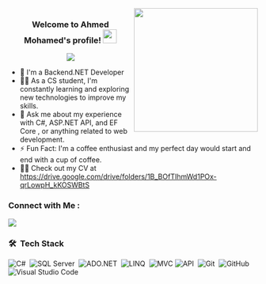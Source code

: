 
<img width="250" align="right" src="https://c.tenor.com/_DOBjnGspYAAAAAM/code-coding.gif">

<h3 align="center">
  Welcome to Ahmed Mohamed's profile!
  <img src="https://media.giphy.com/media/hvRJCLFzcasrR4ia7z/giphy.gif" width="28">
</h3>

<!-- Typing SVG by DenverCoder1 - https://github.com/DenverCoder1/readme-typing-svg -->
<p align="center">
  <a href="https://github.com/DenverCoder1/readme-typing-svg"><img src="https://readme-typing-svg.herokuapp.com/?lines=Backend%20developer;Always%20learning%20new%20things&font=Fira%20Code&center=true&width=440&height=45&color=f75c7e&vCenter=true&size=22"></a>
</p> 

- 🏢 I'm a Backend.NET Developer 
- 👨‍💻 As a CS student, I'm constantly learning and exploring new technologies to improve my skills.
- 💬 Ask me about my experience with C#, ASP.NET API, and EF Core , or anything related to web development.
- ⚡ Fun Fact: I'm a coffee enthusiast and my perfect day would start and end with a cup of coffee.
- 👨‍💻 Check out my CV at https://drive.google.com/drive/folders/1B_BOfTIhmWd1POx-qrLowpH_kKOSWBtS


### Connect with Me :

<a href="www.linkedin.com/in/ahmed-m-youssif-170838290" target="_blank"><img src="https://img.shields.io/badge/-Ahmed%20Mohamed-0077B5?style=for-the-badge&logo=Linkedin&logoColor=white"/></a>


### 🛠 &nbsp;Tech Stack
![C#](https://img.shields.io/badge/-csharp-05122A?style=flat&logo=csharp)&nbsp;
![SQL Server](https://img.shields.io/badge/-SQL_Server-05122A?style=flat&logo=SQL_Server&logoColor=563D7C)&nbsp;
![ADO.NET](https://img.shields.io/badge/-ADO.NET-05122A?style=flat&logo=ADO.NET)&nbsp;
![LINQ](https://img.shields.io/badge/-LINQ-05122A?style=flat&logo=LINQ&logoColor=1572B6)&nbsp;
![MVC](https://img.shields.io/badge/-MVC-05122A?style=flat&MVC=react)
![API](https://img.shields.io/badge/-API-05122A?style=flat&logo=API&logoColor=339933)&nbsp;
![Git](https://img.shields.io/badge/-Git-05122A?style=flat&logo=git)&nbsp;
![GitHub](https://img.shields.io/badge/-GitHub-05122A?style=flat&logo=github)&nbsp;
![Visual Studio Code](https://img.shields.io/badge/-Visual%20Studio%20Code-05122A?style=flat&logo=visual-studio-code&logoColor=007ACC)&nbsp;

